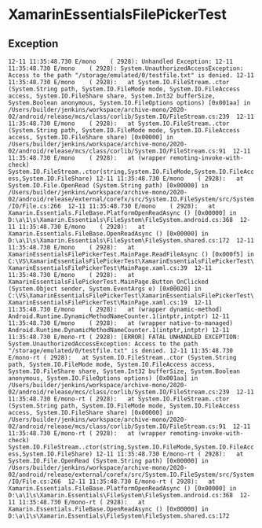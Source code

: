 # XamarinEssentialsFilePickerTest

## Exception

`12-11 11:35:48.730 E/mono    ( 2928): Unhandled Exception:
12-11 11:35:48.730 E/mono    ( 2928): System.UnauthorizedAccessException: Access to the path "/storage/emulated/0/testfile.txt" is denied.
12-11 11:35:48.730 E/mono    ( 2928):   at System.IO.FileStream..ctor (System.String path, System.IO.FileMode mode, System.IO.FileAccess access, System.IO.FileShare share, System.Int32 bufferSize, System.Boolean anonymous, System.IO.FileOptions options) [0x001aa] in /Users/builder/jenkins/workspace/archive-mono/2020-02/android/release/mcs/class/corlib/System.IO/FileStream.cs:239 
12-11 11:35:48.730 E/mono    ( 2928):   at System.IO.FileStream..ctor (System.String path, System.IO.FileMode mode, System.IO.FileAccess access, System.IO.FileShare share) [0x00000] in /Users/builder/jenkins/workspace/archive-mono/2020-02/android/release/mcs/class/corlib/System.IO/FileStream.cs:91 
12-11 11:35:48.730 E/mono    ( 2928):   at (wrapper remoting-invoke-with-check) System.IO.FileStream..ctor(string,System.IO.FileMode,System.IO.FileAccess,System.IO.FileShare)
12-11 11:35:48.730 E/mono    ( 2928):   at System.IO.File.OpenRead (System.String path) [0x00000] in /Users/builder/jenkins/workspace/archive-mono/2020-02/android/release/external/corefx/src/System.IO.FileSystem/src/System/IO/File.cs:266 
12-11 11:35:48.730 E/mono    ( 2928):   at Xamarin.Essentials.FileBase.PlatformOpenReadAsync () [0x00000] in D:\a\1\s\Xamarin.Essentials\FileSystem\FileSystem.android.cs:368 
12-11 11:35:48.730 E/mono    ( 2928):   at Xamarin.Essentials.FileBase.OpenReadAsync () [0x00000] in D:\a\1\s\Xamarin.Essentials\FileSystem\FileSystem.shared.cs:172 
12-11 11:35:48.730 E/mono    ( 2928):   at XamarinEssentialsFilePickerTest.MainPage.ReadFileAsync () [0x000f5] in C:\VS\XamarinEssentialsFilePickerTest\XamarinEssentialsFilePickerTest\XamarinEssentialsFilePickerTest\MainPage.xaml.cs:39 
12-11 11:35:48.730 E/mono    ( 2928):   at XamarinEssentialsFilePickerTest.MainPage.Button_OnClicked (System.Object sender, System.EventArgs e) [0x00020] in C:\VS\XamarinEssentialsFilePickerTest\XamarinEssentialsFilePickerTest\XamarinEssentialsFilePickerTest\MainPage.xaml.cs:19 
12-11 11:35:48.730 E/mono    ( 2928):   at (wrapper dynamic-method) Android.Runtime.DynamicMethodNameCounter.1(intptr,intptr)
12-11 11:35:48.730 E/mono    ( 2928):   at (wrapper native-to-managed) Android.Runtime.DynamicMethodNameCounter.1(intptr,intptr)
12-11 11:35:48.730 E/mono-rt ( 2928): [ERROR] FATAL UNHANDLED EXCEPTION: System.UnauthorizedAccessException: Access to the path "/storage/emulated/0/testfile.txt" is denied.
12-11 11:35:48.730 E/mono-rt ( 2928):   at System.IO.FileStream..ctor (System.String path, System.IO.FileMode mode, System.IO.FileAccess access, System.IO.FileShare share, System.Int32 bufferSize, System.Boolean anonymous, System.IO.FileOptions options) [0x001aa] in /Users/builder/jenkins/workspace/archive-mono/2020-02/android/release/mcs/class/corlib/System.IO/FileStream.cs:239 
12-11 11:35:48.730 E/mono-rt ( 2928):   at System.IO.FileStream..ctor (System.String path, System.IO.FileMode mode, System.IO.FileAccess access, System.IO.FileShare share) [0x00000] in /Users/builder/jenkins/workspace/archive-mono/2020-02/android/release/mcs/class/corlib/System.IO/FileStream.cs:91 
12-11 11:35:48.730 E/mono-rt ( 2928):   at (wrapper remoting-invoke-with-check) System.IO.FileStream..ctor(string,System.IO.FileMode,System.IO.FileAccess,System.IO.FileShare)
12-11 11:35:48.730 E/mono-rt ( 2928):   at System.IO.File.OpenRead (System.String path) [0x00000] in /Users/builder/jenkins/workspace/archive-mono/2020-02/android/release/external/corefx/src/System.IO.FileSystem/src/System/IO/File.cs:266 
12-11 11:35:48.730 E/mono-rt ( 2928):   at Xamarin.Essentials.FileBase.PlatformOpenReadAsync () [0x00000] in D:\a\1\s\Xamarin.Essentials\FileSystem\FileSystem.android.cs:368 
12-11 11:35:48.730 E/mono-rt ( 2928):   at Xamarin.Essentials.FileBase.OpenReadAsync () [0x00000] in D:\a\1\s\Xamarin.Essentials\FileSystem\FileSystem.shared.cs:172 `
